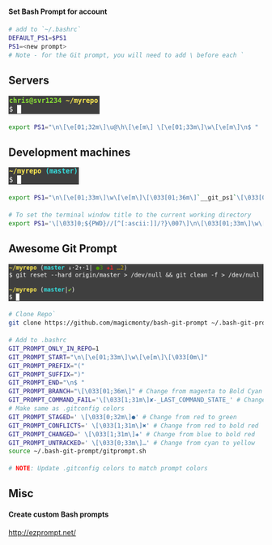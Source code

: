 #### Set Bash Prompt for account
```bash
# add to `~/.bashrc`
DEFAULT_PS1=$PS1
PS1=<new prompt>
# Note - for the Git prompt, you will need to add \ before each `
```
## Servers
![](.images/ServerPromptExample.png)
```bash
export PS1="\n\[\e[01;32m\]\u@\h\[\e[m\] \[\e[01;33m\]\w\[\e[m\]\n$ "
```

## Development machines
![](.images/DevPromptExample.png)
```bash
export PS1="\n\[\e[01;33m\]\w\[\e[m\]\[\033[01;36m\]`__git_ps1`\[\033[0m\]\n$ "

# To set the terminal window title to the current working directory
export PS1='\[\033]0;${PWD}//[^[:ascii:]]/?}\007\]\n\[\033[01;33m\]\w\[\033[01;36m\]`__git_ps1`\[\033[0m\]\n$ '
```

## Awesome Git Prompt
![](.images/AwesomeGitPromptExample.png)
```bash
# Clone Repo`
git clone https://github.com/magicmonty/bash-git-prompt ~/.bash-git-prompt

# Add to .bashrc
GIT_PROMPT_ONLY_IN_REPO=1
GIT_PROMPT_START="\n\[\e[01;33m\]\w\[\e[m\]\[\033[0m\]"
GIT_PROMPT_PREFIX="("
GIT_PROMPT_SUFFIX=")"
GIT_PROMPT_END="\n$ "
GIT_PROMPT_BRANCH="\[\033[01;36m\]" # Change from magenta to Bold Cyan
GIT_PROMPT_COMMAND_FAIL='\[\033[1;31m\]✘-_LAST_COMMAND_STATE_' # Change from red to bold red
# Make same as .gitconfig colors
GIT_PROMPT_STAGED=' \[\033[0;32m\]●' # Change from red to green
GIT_PROMPT_CONFLICTS=' \[\033[1;31m\]✖' # Change from red to bold red
GIT_PROMPT_CHANGED=' \[\033[1;31m\]✚' # Change from blue to bold red
GIT_PROMPT_UNTRACKED=' \[\033[0;33m\]…' # Change from cyan to yellow
source ~/.bash-git-prompt/gitprompt.sh

# NOTE: Update .gitconfig colors to match prompt colors
```

## Misc
#### Create custom Bash prompts
http://ezprompt.net/
